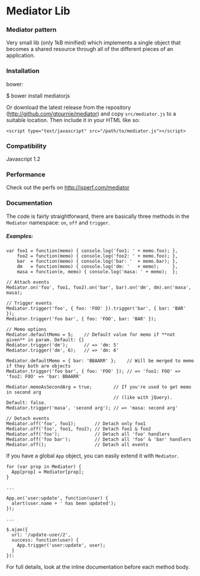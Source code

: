 Mediator Lib
============

### Mediator pattern ###

Very small lib (only 1kB minified) which implements a single object that becomes a shared resource through all of the different pieces of an application.

### Installation ###

bower:

$ bower install mediatorjs

Or download the latest release from the repository (<http://github.com/gtournie/mediator>)
and copy `src/mediator.js` to a suitable location. Then include it in your HTML like so:

    <script type="text/javascript" src="/path/to/mediator.js"></script>

### Compatibility ###

Javascript 1.2

### Performance ###

Check out the perfs on http://jsperf.com/mediator


### Documentation ###

The code is fairly straightforward, there are basically three methods in the `Mediator`
namespace: `on`, `off` and `trigger`.

##### Examples: #####

```
var foo1 = function(memo) { console.log('foo1: ' + memo.foo); },
    foo2 = function(memo) { console.log('foo2: ' + memo.foo); },
    bar  = function(memo) { console.log('bar: '  + memo.bar); },
    dm   = function(memo) { console.log('dm: '   + memo);     },
    masa = function(e, memo) { console.log('masa: ' + memo);  };
    
// Attach events
Mediator.on('foo', foo1, foo2).on('bar', bar).on('dm', dm).on('masa', masa);

// Trigger events
Mediator.trigger('foo', { foo: 'FOO' }).trigger('bar', { bar: 'BAR' });
Mediator.trigger('foo bar', { foo: 'FOO', bar: 'BAR' });

// Memo options
Mediator.defaultMemo = 5;    // Default value for memo if **not given** in param. Default: {}
Mediator.trigger('dm');      // => 'dm: 5'
Mediator.trigger('dm', 6);   // => 'dm: 6'

Mediator.defaultMemo = { bar: 'BBAARR' };    // Will be merged to memo if they both are objects
Mediator.trigger('foo bar', { foo: 'FOO' }); // => 'foo1: FOO' => 'foo2: FOO' => 'bar: BBAARR'

Mediator.memoAsSecondArg = true;        // If you're used to get memo in second arg
                                        // (like with jQuery). Default: false.
Mediator.trigger('masa', 'second arg'); // => 'masa: second arg'

// Detach events
Mediator.off('foo', foo1);       // Detach only foo1
Mediator.off('foo', foo1, foo2); // Detach foo1 & foo2
Mediator.off('foo');             // Detach all 'foo' handlers
Mediator.off('foo bar');         // Detach all 'foo' & 'bar' handlers
Mediator.off();                  // Detach all events
```

If you have a global `App` object, you can easily extend it with `Mediator`.
```
for (var prop in Mediator) {
  App[prop] = Mediator[prop];
}

...

App.on('user:update', function(user) {
  alert(user.name + ' has been updated');
});

...

$.ajax({
  url: '/update-user/2',
  success: function(user) {
    App.trigger('user:update', user);
  }
}):
```

For full details, look at the inline documentation before each method body.
